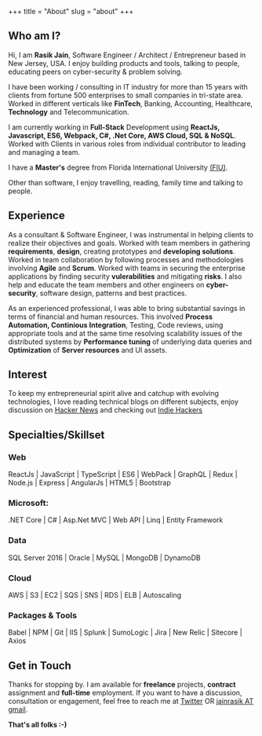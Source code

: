 +++
title = "About"
slug = "about"
+++
## Who am I?

Hi, I am <strong>Rasik Jain</strong>, Software Engineer / Architect / Entrepreneur based in New Jersey, USA. I enjoy building products and tools, talking to people, educating peers on cyber-security & problem solving.

I have been working / consulting in IT industry for more than 15 years with clients from fortune 500 enterprises to small companies in tri-state area. Worked in different verticals like **FinTech**, Banking, Accounting, Healthcare, **Technology**  and Telecommunication. 

I am currently working in **Full-Stack** Development using **ReactJs, Javascript, ES6, Webpack, C#, .Net Core, AWS Cloud, SQL & NoSQL**. Worked with Clients in various roles from individual contributor to leading and managing a team. 

I have a **Master's** degree from Florida International University [(FIU)](https://www.fiu.edu). 

Other than software, I enjoy travelling, reading, family time and talking to people.

## Experience
As a consultant & Software Engineer, I was instrumental in helping clients to realize their objectives and goals. Worked with team members in gathering **requirements**, **design**, creating prototypes and **developing solutions**. Worked in team collaboration by following processes and methodologies involving **Agile** and **Scrum**. Worked with teams in securing the enterprise applications by finding security **vulerabilities** and mitigating **risks**. I also help and educate the team members and other engineers on **cyber-security**, software design, patterns and best practices. 

As an experienced professional, I was able to bring substantial savings in terms of financial and human resources. This involved **Process Automation, Continious Integration**, Testing, Code reviews, using appropriate tools and at the same time resolving scalability issues of the distributed systems by **Performance tuning** of underlying data queries and **Optimization** of **Server resources** and UI assets.

## Interest

To keep my entrepreneurial spirit alive and catchup with evolving technologies, I love reading technical blogs on different subjects, enjoy discussion on [Hacker News](https://news.ycombinator.com) and checking out [Indie Hackers](https://www.indiehackers.com/)

## Specialties/Skillset

### Web
ReactJs | JavaScript | TypeScript | ES6 | WebPack | GraphQL | Redux | Node.js | Express | AngularJs | HTML5 | Bootstrap

### Microsoft: 
.NET Core | C# | Asp.Net MVC | Web API | Linq | Entity Framework

### Data
SQL Server 2016 | Oracle | MySQL | MongoDB | DynamoDB

### Cloud
AWS | S3 | EC2 | SQS | SNS | RDS | ELB | Autoscaling

### Packages & Tools
Babel | NPM | Git | IIS | Splunk | SumoLogic | Jira | New Relic | Sitecore | Axios

## Get in Touch

Thanks for stopping by. I am available for **freelance** projects, **contract** assignment and **full-time** employment. If you want to have a discussion, consultation or engagement, feel free to reach me at [Twitter](https://twitter.com/jainrasik) OR [jainrasik AT gmail](mailto:jainrasik@gmail.com).

**That's all folks :-)**